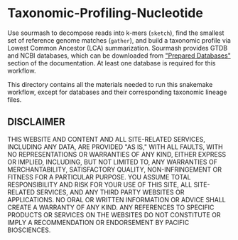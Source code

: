 # Taxonomic-Profiling-Nucleotide

Use sourmash to decompose reads into k-mers (`sketch`), find the smallest set of reference genome matches (`gather`), and build a taxonomic profile via Lowest Common Ancestor (LCA) summarization. Sourmash provides GTDB and NCBI databases, which can be downloaded from ["Prepared Databases"](https://sourmash.readthedocs.io/en/latest/databases.html) section of the documentation. At least one database is required for this workflow.

This directory contains all the materials needed to run this snakemake workflow, except for databases and their corresponding taxonomic lineage files.


## DISCLAIMER
THIS WEBSITE AND CONTENT AND ALL SITE-RELATED SERVICES, INCLUDING ANY DATA, ARE PROVIDED "AS IS," WITH ALL FAULTS, WITH NO REPRESENTATIONS OR WARRANTIES OF ANY KIND, EITHER EXPRESS OR IMPLIED, INCLUDING, BUT NOT LIMITED TO, ANY WARRANTIES OF MERCHANTABILITY, SATISFACTORY QUALITY, NON-INFRINGEMENT OR FITNESS FOR A PARTICULAR PURPOSE. YOU ASSUME TOTAL RESPONSIBILITY AND RISK FOR YOUR USE OF THIS SITE, ALL SITE-RELATED SERVICES, AND ANY THIRD PARTY WEBSITES OR APPLICATIONS. NO ORAL OR WRITTEN INFORMATION OR ADVICE SHALL CREATE A WARRANTY OF ANY KIND. ANY REFERENCES TO SPECIFIC PRODUCTS OR SERVICES ON THE WEBSITES DO NOT CONSTITUTE OR IMPLY A RECOMMENDATION OR ENDORSEMENT BY PACIFIC BIOSCIENCES.

